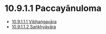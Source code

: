 # 10.9.1.1 Paccayānuloma

* [10.9.1.1.1 Vibhaṅgavāra](10.9.1.1/10.9.1.1.1.md)
* [10.9.1.1.2 Saṅkhyāvāra](10.9.1.1/10.9.1.1.2.md)

